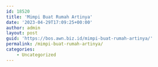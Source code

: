 ```yaml
---
id: 18520
title: 'Mimpi Buat Rumah Artinya'
date: '2023-04-29T17:09:25+00:00'
author: admin
layout: post
guid: 'https://bos.awn.biz.id/mimpi-buat-rumah-artinya/'
permalink: /mimpi-buat-rumah-artinya/
categories:
    - Uncategorized
---
```


